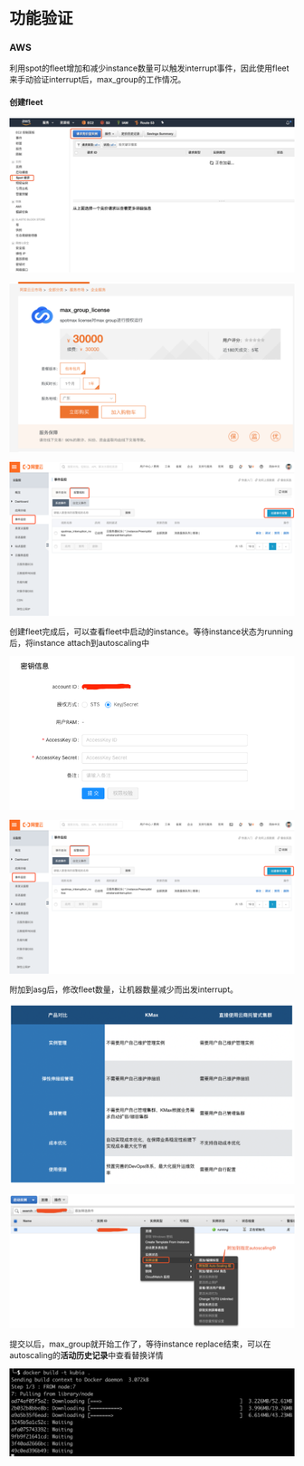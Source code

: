 # 功能验证

### AWS

利用spot的fleet增加和减少instance数量可以触发interrupt事件，因此使用fleet来手动验证interrupt后，max\_group的工作情况。

#### 创建fleet

![](../../.gitbook/assets/image.png)

![](../../.gitbook/assets/image%20%2852%29.png)

![](../../.gitbook/assets/image%20%2828%29.png)

创建fleet完成后，可以查看fleet中启动的instance。等待instance状态为running后，将instance attach到autoscaling中

![](../../.gitbook/assets/image%20%2845%29.png)

![](../../.gitbook/assets/image%20%2819%29.png)

附加到asg后，修改fleet数量，让机器数量减少而出发interrupt。

![](../../.gitbook/assets/image%20%2857%29.png)

![](../../.gitbook/assets/image%20%2818%29.png)

提交以后，max\_group就开始工作了，等待instance replace结束，可以在autoscaling的**活动历史记录**中查看替换详情

![](../../.gitbook/assets/image%20%2838%29.png)

